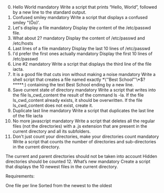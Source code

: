 0. Hello World
mandatory
Write a script that prints “Hello, World”, followed by a new line to the standard output.
1. Confused smiley
mandatory
Write a script that displays a confused smiley "(Ôo)'.
2. Let's display a file
mandatory
Display the content of the /etc/passwd file.
3. What about 2?
mandatory
Display the content of /etc/passwd and /etc/hosts
4. Last lines of a file
mandatory
Display the last 10 lines of /etc/passwd
5. I'd prefer the first ones actually
mandatory
Display the first 10 lines of /etc/passwd
6. Line #2
mandatory
Write a script that displays the third line of the file iacta.
7. It is a good file that cuts iron without making a noise
mandatory
Write a shell script that creates a file named exactly \*\\'"Best School"\'\\*$\?\*\*\*\*\*:) containing the text Best School ending by a new line.
8. Save current state of directory
mandatory
Write a script that writes into the file ls_cwd_content the result of the command ls -la. If the file ls_cwd_content already exists, it should be overwritten. If the file ls_cwd_content does not exist, create it.
9. Duplicate last line
mandatory
Write a script that duplicates the last line of the file iacta
10. No more javascript
mandatory
Write a script that deletes all the regular files (not the directories) with a .js extension that are present in the current directory and all its subfolders.
11. Don't just count your directories, make your directories count
mandatory
Write a script that counts the number of directories and sub-directories in the current directory.

The current and parent directories should not be taken into account
Hidden directories should be counted
12. What’s new
mandatory
Create a script that displays the 10 newest files in the current directory.

Requirements:

One file per line
Sorted from the newest to the oldest
